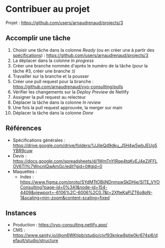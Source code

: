 # Contribuer au projet

Projet : https://github.com/users/arnaudrenaud/projects/3

## Accomplir une tâche

1. Choisir une tâche dans la colonne _Ready_ (ou en créer une à partir des [spécifications](#références)) : https://github.com/users/arnaudrenaud/projects/3
2. La déplacer dans la colonne _In progress_
3. Créer une branche nommée d'après le numéro de la tâche (pour la tâche #3, créer une branche `3`)
4. Travailler sur la branche et la pousser
5. Créer une pull request pour la branche : https://github.com/arnaudrenaud/vyo-consulting/pulls
6. Vérifier les changements sur la _Deploy Preview_ de Netlify
7. Assigner la pull request au relecteur
8. Déplacer la tâche dans la colonne _In review_
9. Une fois la pull request approuvée, la merger sur main
10. Déplacer la tâche dans la colonne _Done_

## Références

- Spécifications générales : https://drive.google.com/drive/folders/1JJileQd9dku_J5H4w5wbJEUg5YBR9cuw
- Devis : https://docs.google.com/spreadsheets/d/1WmTnYIRqe4tqKvEJ4eZjlFFLOV6TIYc7WncnIQwAmGc/edit?gid=0#gid=0
- Maquettes :
  - Index : https://www.figma.com/proto/SYdMTtOBijNDnmswSkDHie/SITE_VYOConsulting?page-id=0%3A1&node-id=154-4409&viewport=-6106%2C-6006%2C0.7&t=2XfteKaPiZT6o8pN-1&scaling=min-zoom&content-scaling=fixed

## Instances

- Production : https://vyo-consulting.netlify.app/
- CMS : https://www.sanity.io/@on6WKtipb/studio/cjyf93knkw8ptie0kr674si6/default/studio/structure
